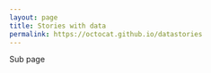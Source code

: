```yaml
---
layout: page
title: Stories with data
permalink: https://octocat.github.io/datastories
---
```


Sub page
